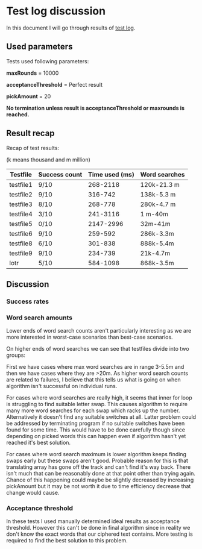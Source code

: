 # Test log discussion
In this document I will go through results of [test log](./Test-Logs.md).


## Used parameters
Tests used following parameters:

<b>maxRounds</b> = 10000

<b>acceptanceThreshold</b> = Perfect result

<b>pickAmount</b> = 20

<b> No termination unless result is acceptanceThreshold or maxrounds is reached.</b>

## Result recap

Recap of test results:

(k means thousand and m million)

| Testfile | Success count | Time used (ms)  | Word searches |
| ------------- | ------------- | ------------- | ------------- |
| testfile1   | 9/10  | 268-2118  | 120k-21.3 m  |
| testfile2  | 9/10 | 316-742  | 138k-5.3 m  | 
| testfile3  | 8/10  |268-778  | 280k-4.7 m  |
| testfile4  | 3/10  | 241-3116  | 1 m-40m  |
| testfile5  | 0/10  | 2147-2996  | 32m-41m  |
| testfile6   | 9/10  | 259-592  | 286k-3.3m  |
| testfile8  | 6/10  | 301-838  | 888k-5.4m  | 
| testfile9  | 9/10  | 234-739  | 21k-4.7m  |
| lotr  | 5/10  | 584-1098  | 868k-3.5m  |

## Discussion

### Success rates


### Word search amounts

Lower ends of word search counts aren't particularly interesting as we are more interested in worst-case scenarios than best-case scenarios.

On higher ends of word searches we can see that testfiles divide into two groups:

First we have cases where max word searches are in range 3-5.5m and then we have cases where they are >20m.
As higher word search counts are related to failures, I believe that this tells us what is going on when algorithm isn't successful on individual runs.

For cases where word searches are really high, it seems that inner for loop is struggling to find suitable letter swap. This causes algorithm to require many more word searches for each 
swap which racks up the number. Alternatively it doesn't find any suitable switches at all. Latter problem could be addressed by terminating program if no suitable switches have been found for some time. 
This would have to be done carefully though since depending on picked words this can happen even if algorithm hasn't yet reached it's best solution.

For cases where word search maximum is lower algorithm keeps finding swaps early but these swaps aren't good. Probable reason for this is that translating array has gone off the track and 
can't find it's way back. There isn't much that can be reasonably done at that point other than trying again. Chance of this happening could maybe be slightly decreased by increasing pickAmount but 
it may be not worth it due to time efficiency decrease that change would cause.

### Acceptance threshold
In these tests I used manually determined ideal results as acceptance threshold. However this can't be done in final algorithm since in reality we don't know the exact words that our ciphered text contains. More testing is required to find the best solution to this problem.

